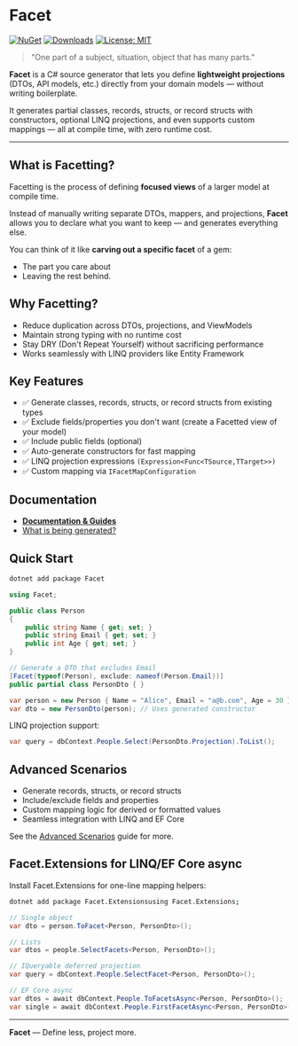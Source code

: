# Facet

[![NuGet](https://img.shields.io/nuget/v/Facet.svg)](https://www.nuget.org/packages/Facet)
[![Downloads](https://img.shields.io/nuget/dt/Facet.svg)](https://www.nuget.org/packages/Facet)
[![License: MIT](https://img.shields.io/badge/license-MIT-blue.svg)](/LICENSE)

> "One part of a subject, situation, object that has many parts."

**Facet** is a C# source generator that lets you define **lightweight projections** (DTOs, API models, etc.) directly from your domain models — without writing boilerplate.

It generates partial classes, records, structs, or record structs with constructors, optional LINQ projections, and even supports custom mappings — all at compile time, with zero runtime cost.

---

## What is Facetting?

Facetting is the process of defining **focused views** of a larger model at compile time.

Instead of manually writing separate DTOs, mappers, and projections, **Facet** allows you to declare what you want to keep — and generates everything else.

You can think of it like **carving out a specific facet** of a gem:

- The part you care about
- Leaving the rest behind.

## Why Facetting?

- Reduce duplication across DTOs, projections, and ViewModels
- Maintain strong typing with no runtime cost
- Stay DRY (Don't Repeat Yourself) without sacrificing performance
- Works seamlessly with LINQ providers like Entity Framework

## Key Features

- :white_check_mark: Generate classes, records, structs, or record structs from existing types
- :white_check_mark: Exclude fields/properties you don't want (create a Facetted view of your model)
- :white_check_mark: Include public fields (optional)
- :white_check_mark: Auto-generate constructors for fast mapping
- :white_check_mark: LINQ projection expressions `(Expression<Func<TSource,TTarget>>)`
- :white_check_mark: Custom mapping via `IFacetMapConfiguration`

## Documentation

- **[Documentation & Guides](docs/README.md)**
- [What is being generated?](docs/07_WhatIsBeingGenerated.md)

## Quick Start

```bash
dotnet add package Facet
```

```csharp
using Facet;

public class Person
{
    public string Name { get; set; }
    public string Email { get; set; }
    public int Age { get; set; }
}

// Generate a DTO that excludes Email
[Facet(typeof(Person), exclude: nameof(Person.Email))]
public partial class PersonDto { }

var person = new Person { Name = "Alice", Email = "a@b.com", Age = 30 };
var dto = new PersonDto(person); // Uses generated constructor
```

LINQ projection support:

```csharp
var query = dbContext.People.Select(PersonDto.Projection).ToList();
```

## Advanced Scenarios

- Generate records, structs, or record structs
- Include/exclude fields and properties
- Custom mapping logic for derived or formatted values
- Seamless integration with LINQ and EF Core

See the [Advanced Scenarios](docs/06_AdvancedScenarios.md) guide for more.

## Facet.Extensions for LINQ/EF Core async

Install Facet.Extensions for one-line mapping helpers:

```bash
dotnet add package Facet.Extensionsusing Facet.Extensions;
```

```csharp
// Single object
var dto = person.ToFacet<Person, PersonDto>();

// Lists
var dtos = people.SelectFacets<Person, PersonDto>();

// IQueryable deferred projection
var query = dbContext.People.SelectFacet<Person, PersonDto>();

// EF Core async
var dtos = await dbContext.People.ToFacetsAsync<Person, PersonDto>();
var single = await dbContext.People.FirstFacetAsync<Person, PersonDto>();
```

---

**Facet** — Define less, project more.
